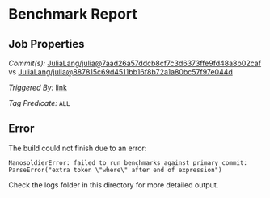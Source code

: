 # Benchmark Report

## Job Properties

*Commit(s):* [JuliaLang/julia@7aad26a57ddcb8cf7c3d6373ffe9fd48a8b02caf](https://github.com/JuliaLang/julia/commit/7aad26a57ddcb8cf7c3d6373ffe9fd48a8b02caf) vs [JuliaLang/julia@887815c69d4511bb16f8b72a1a80bc57f97e044d](https://github.com/JuliaLang/julia/commit/887815c69d4511bb16f8b72a1a80bc57f97e044d)

*Triggered By:* [link](https://github.com/JuliaLang/julia/pull/18457#issuecomment-270282881)

*Tag Predicate:* `ALL`

## Error

The build could not finish due to an error:

```
NanosoldierError: failed to run benchmarks against primary commit: ParseError("extra token \"where\" after end of expression")
```

Check the logs folder in this directory for more detailed output.


